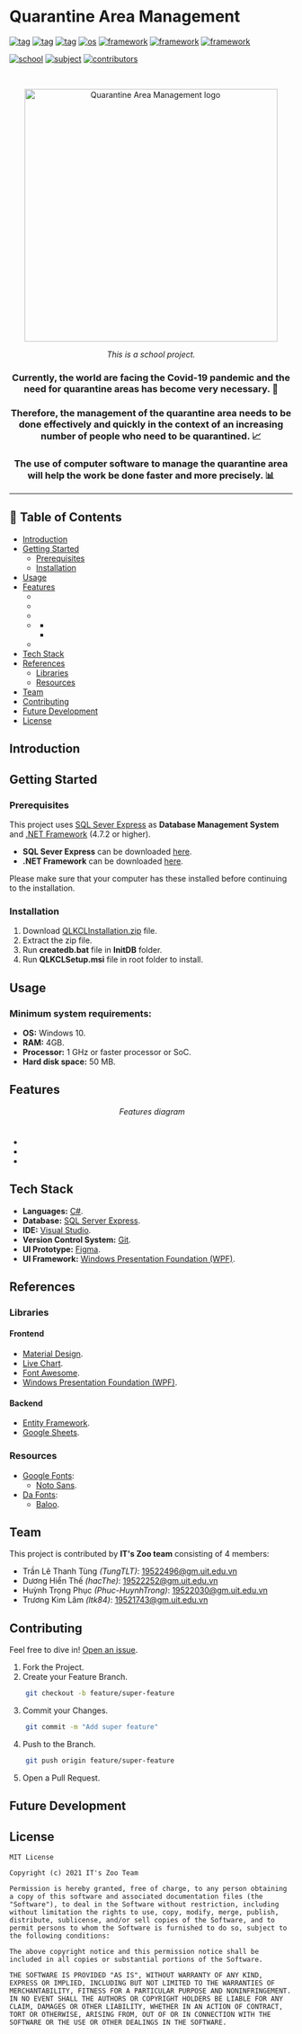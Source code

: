 <h1>Quarantine Area Management</h3>

[![tag](https://img.shields.io/badge/-quarantine%20area-FF888D)](https://github.com/ltk84/QuanLyKhuCachLy)
[![tag](https://img.shields.io/badge/-covid--19-FF888D)](https://github.com/ltk84/QuanLyKhuCachLy)
[![tag](https://img.shields.io/badge/-management-FF888D)](https://github.com/ltk84/QuanLyKhuCachLy)
[![os](https://img.shields.io/badge/-windows-EB8DCB)](https://github.com/ltk84/QuanLyKhuCachLy)
[![framework](https://img.shields.io/badge/-WPF-7C81E4)](https://github.com/ltk84/QuanLyKhuCachLy)
[![framework](https://img.shields.io/badge/-.NET%20Framework-7C81E4)](https://github.com/ltk84/QuanLyKhuCachLy)
[![framework](https://img.shields.io/badge/-C%23-7C81E4)](https://github.com/ltk84/QuanLyKhuCachLy)

[![school](https://img.shields.io/badge/school-UIT-3f6cb6)](https://www.uit.edu.vn/)
[![subject](https://img.shields.io/badge/subject-OOAD-3f6cb6)](https://www.uit.edu.vn/)
[![contributors](https://img.shields.io/badge/contributors-4-1d9583)](#team)

<br>

<p align="center">
 <img src="https://github.com/ltk84/QuanLyKhuCachLy/raw/lam/fixing-ui/QuanLyKhuCachLy/Resources/logo/logo.png" alt="Quarantine Area Management logo" width = "450"></a>
</p>

<p align="center"><i>This is a school project.</i></p>

<h3 align="center">Currently, the world are facing the Covid-19 pandemic and the need for quarantine areas has become very necessary. 🚩</h3>
<h3 align="center">Therefore, the management of the quarantine area needs to be done effectively and quickly in the context of an increasing number of people who need to be quarantined. 📈</h3>
<h3 align="center">The use of computer software to manage the quarantine area will help the work be done faster and more precisely. 📊</h3>

---

## 📝 Table of Contents

- [Introduction](#introduction)
- [Getting Started](#getting-started)
	- [Prerequisites](#prerequisites)
	- [Installation](#installation)
- [Usage](#usage)
- [Features](#features)
	- [](#)
	- [](#)
 	- [](#)
 	- [](#)
 		- [](#)
 		- [](#)
	- [](#)
- [Tech Stack](#tech-stack)
- [References](#references)
	- [Libraries](#libraries)
	- [Resources](#resources)
- [Team](#team)
- [Contributing](#contributing)
- [Future Development](#future-development)
- [License](#license)

## Introduction



## Getting Started

### Prerequisites

This project uses [SQL Sever Express](https://www.microsoft.com/en-us/sql-server) as **Database Management System** and [.NET Framework](https://dotnet.microsoft.com/) (4.7.2 or higher).

* **SQL Sever Express** can be downloaded [here](https://go.microsoft.com/fwlink/?linkid=866658).
* **.NET Framework** can be downloaded [here](https://dotnet.microsoft.com/download/dotnet-framework).

Please make sure that your computer has these installed before continuing to the installation.

### Installation

1. Download [QLKCLInstallation.zip]() file.
2. Extract the zip file.
3. Run **createdb.bat** file in **InitDB** folder.
4. Run **QLKCLSetup.msi** file in root folder to install.

## Usage
### Minimum system requirements:
* **OS:** Windows 10.
* **RAM:** 4GB.
* **Processor:** 1 GHz or faster processor or SoC.
* **Hard disk space:** 50 MB.

## Features

<p align="center">
 <img></a>
 <i>Features diagram</i>
</p>

### 

<p align="center">
 <img></a>
</p>
<p align="center">
<i></i>
</p>

- 
- 
- 

## Tech Stack

- **Languages:** [C#](https://docs.microsoft.com/en-us/dotnet/csharp/).
- **Database:** [SQL Server Express](https://www.microsoft.com/en-us/sql-server).
- **IDE:** [Visual Studio](https://visualstudio.microsoft.com/).
- **Version Control System:** [Git](https://git-scm.com/).
- **UI Prototype:** [Figma](https://www.figma.com/).
- **UI Framework:** [Windows Presentation Foundation (WPF)](https://docs.microsoft.com/en-us/visualstudio/designers/getting-started-with-wpf?view=vs-2022).

## References

### Libraries

#### Frontend

- [Material Design](https://github.com/MaterialDesignInXAML/MaterialDesignInXamlToolkit).
- [Live Chart](https://lvcharts.net/).
- [Font Awesome](https://www.nuget.org/packages/FontAwesome.WPF/).
- [Windows Presentation Foundation (WPF)](https://docs.microsoft.com/en-us/dotnet/desktop/wpf/overview/?view=netdesktop-6.0).

#### Backend

- [Entity Framework](https://docs.microsoft.com/en-us/ef/).
- [Google Sheets](https://developers.google.com/sheets/api).

### Resources

- [Google Fonts](https://fonts.google.com/):
	- [Noto Sans](https://fonts.google.com/noto/specimen/Noto+Sans?query=noto+sans).
- [Da Fonts](https://www.dafontfree.io/):
	- [Baloo](https://www.dafontfree.io/baloo-font/).

## Team

This project is contributed by **IT's Zoo team** consisting of 4 members:
- Trần Lê Thanh Tùng *(TungTLT)*: 19522496@gm.uit.edu.vn
- Dương Hiển Thế *(hacThe)*: 19522252@gm.uit.edu.vn
- Huỳnh Trọng Phục *(Phuc-HuynhTrong)*: 19522030@gm.uit.edu.vn
- Trương Kim Lâm *(ltk84)*: 19521743@gm.uit.edu.vn

<!-- <br/>
<h4 align="center">
<a href="https://github.com/ltk84/QuanLyKhuCachLy/graphs/contributors">
<img src="https://contrib.rocks/image?repo=ltk84/QuanLyKhuCachLy" />
</a>

*Made with [contrib.rocks](https://contrib.rocks).* </h4> -->

## Contributing

Feel free to dive in! [Open an issue](https://github.com/ltk84/QuanLyKhuCachLy/issues/new).

1. Fork the Project.
2. Create your Feature Branch.

```sh
	git checkout -b feature/super-feature
```

3. Commit your Changes.

```sh
	git commit -m "Add super feature"
```

4. Push to the Branch.

```sh
	git push origin feature/super-feature
```

5. Open a Pull Request.

## Future Development



## License

```
MIT License

Copyright (c) 2021 IT's Zoo Team

Permission is hereby granted, free of charge, to any person obtaining a copy of this software and associated documentation files (the "Software"), to deal in the Software without restriction, including without limitation the rights to use, copy, modify, merge, publish, distribute, sublicense, and/or sell copies of the Software, and to permit persons to whom the Software is furnished to do so, subject to the following conditions:

The above copyright notice and this permission notice shall be included in all copies or substantial portions of the Software.

THE SOFTWARE IS PROVIDED "AS IS", WITHOUT WARRANTY OF ANY KIND, EXPRESS OR IMPLIED, INCLUDING BUT NOT LIMITED TO THE WARRANTIES OF MERCHANTABILITY, FITNESS FOR A PARTICULAR PURPOSE AND NONINFRINGEMENT. IN NO EVENT SHALL THE AUTHORS OR COPYRIGHT HOLDERS BE LIABLE FOR ANY CLAIM, DAMAGES OR OTHER LIABILITY, WHETHER IN AN ACTION OF CONTRACT, TORT OR OTHERWISE, ARISING FROM, OUT OF OR IN CONNECTION WITH THE SOFTWARE OR THE USE OR OTHER DEALINGS IN THE SOFTWARE.
